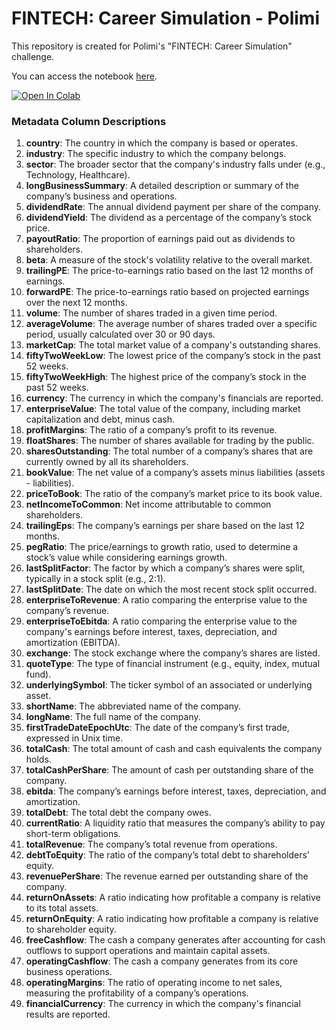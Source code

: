 # FINTECH: Career Simulation - Polimi

This repository is created for Polimi's "FINTECH: Career Simulation" challenge. 

You can access the notebook [here](notebooks/genai_challenge.ipynb).

<a target="_blank" href="https://colab.research.google.com/drive/1mSUqj4ShB8hQfu7NqjK_1pgoDBd8DYND?usp=sharing">
  <img src="https://colab.research.google.com/assets/colab-badge.svg" alt="Open In Colab"/>
</a>


### Metadata Column Descriptions

1. **country**: The country in which the company is based or operates.
2. **industry**: The specific industry to which the company belongs.
3. **sector**: The broader sector that the company's industry falls under (e.g., Technology, Healthcare).
4. **longBusinessSummary**: A detailed description or summary of the company’s business and operations.
5. **dividendRate**: The annual dividend payment per share of the company.
6. **dividendYield**: The dividend as a percentage of the company’s stock price.
7. **payoutRatio**: The proportion of earnings paid out as dividends to shareholders.
8. **beta**: A measure of the stock's volatility relative to the overall market.
9. **trailingPE**: The price-to-earnings ratio based on the last 12 months of earnings.
10. **forwardPE**: The price-to-earnings ratio based on projected earnings over the next 12 months.
11. **volume**: The number of shares traded in a given time period.
12. **averageVolume**: The average number of shares traded over a specific period, usually calculated over 30 or 90 days.
13. **marketCap**: The total market value of a company's outstanding shares.
14. **fiftyTwoWeekLow**: The lowest price of the company’s stock in the past 52 weeks.
15. **fiftyTwoWeekHigh**: The highest price of the company’s stock in the past 52 weeks.
16. **currency**: The currency in which the company's financials are reported.
17. **enterpriseValue**: The total value of the company, including market capitalization and debt, minus cash.
18. **profitMargins**: The ratio of a company’s profit to its revenue.
19. **floatShares**: The number of shares available for trading by the public.
20. **sharesOutstanding**: The total number of a company’s shares that are currently owned by all its shareholders.
21. **bookValue**: The net value of a company’s assets minus liabilities (assets - liabilities).
22. **priceToBook**: The ratio of the company’s market price to its book value.
23. **netIncomeToCommon**: Net income attributable to common shareholders.
24. **trailingEps**: The company’s earnings per share based on the last 12 months.
25. **pegRatio**: The price/earnings to growth ratio, used to determine a stock’s value while considering earnings growth.
26. **lastSplitFactor**: The factor by which a company’s shares were split, typically in a stock split (e.g., 2:1).
27. **lastSplitDate**: The date on which the most recent stock split occurred.
28. **enterpriseToRevenue**: A ratio comparing the enterprise value to the company’s revenue.
29. **enterpriseToEbitda**: A ratio comparing the enterprise value to the company's earnings before interest, taxes, depreciation, and amortization (EBITDA).
30. **exchange**: The stock exchange where the company’s shares are listed.
31. **quoteType**: The type of financial instrument (e.g., equity, index, mutual fund).
32. **underlyingSymbol**: The ticker symbol of an associated or underlying asset.
33. **shortName**: The abbreviated name of the company.
34. **longName**: The full name of the company.
35. **firstTradeDateEpochUtc**: The date of the company’s first trade, expressed in Unix time.
36. **totalCash**: The total amount of cash and cash equivalents the company holds.
37. **totalCashPerShare**: The amount of cash per outstanding share of the company.
38. **ebitda**: The company’s earnings before interest, taxes, depreciation, and amortization.
39. **totalDebt**: The total debt the company owes.
40. **currentRatio**: A liquidity ratio that measures the company’s ability to pay short-term obligations.
41. **totalRevenue**: The company’s total revenue from operations.
42. **debtToEquity**: The ratio of the company’s total debt to shareholders' equity.
43. **revenuePerShare**: The revenue earned per outstanding share of the company.
44. **returnOnAssets**: A ratio indicating how profitable a company is relative to its total assets.
45. **returnOnEquity**: A ratio indicating how profitable a company is relative to shareholder equity.
46. **freeCashflow**: The cash a company generates after accounting for cash outflows to support operations and maintain capital assets.
47. **operatingCashflow**: The cash a company generates from its core business operations.
48. **operatingMargins**: The ratio of operating income to net sales, measuring the profitability of a company’s operations.
49. **financialCurrency**: The currency in which the company's financial results are reported.

